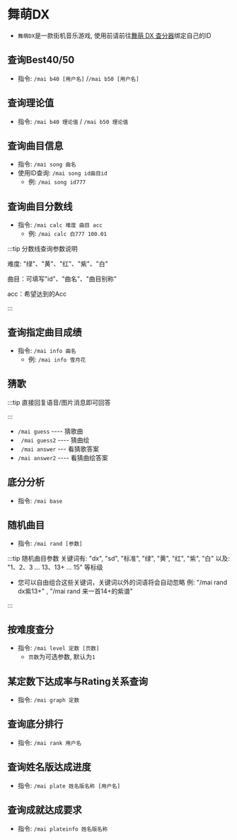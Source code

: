 # 舞萌DX

- `舞萌DX`是一款街机音乐游戏, 使用前请前往[舞萌 DX 查分器](https://www.diving-fish.com/maimaidx/prober/)绑定自己的ID



## 查询Best40/50

- 指令: `/mai b40 [用户名]` /`/mai b50 [用户名]`



## 查询理论值

- 指令: `/mai b40 理论值` / `/mai b50 理论值`



## 查询曲目信息

- 指令: `/mai song 曲名`
- 使用ID查询: `/mai song id曲目id` 
  - 例: `/mai song id777`



## 查询曲目分数线

- 指令: `/mai calc 难度 曲目 acc` 
  - 例: `/mai calc 白777 100.01`

:::tip 分数线查询参数说明

难度: "绿"、"黄"、"红"、"紫"、"白" 

曲目：可填写"id"、"曲名"、"曲目别称" 

acc：希望达到的Acc

:::



## 查询指定曲目成绩

- 指令: `/mai info 曲名`
  - 例: `/mai info 雪月花`



## 猜歌

:::tip
直接回复语音/图片消息即可回答

:::

- `/mai guess`  ---- 猜歌曲 
- ` /mai guess2` ---- 猜曲绘 
- ` /mai answer` --- 看猜歌答案 
-  `/mai answer2` ---- 看猜曲绘答案



## 底分分析

- 指令: `/mai base`



## 随机曲目

- 指令: `/mai rand [参数]`

:::tip 随机曲目参数
关键词有: "dx", "sd", "标准", "绿", "黄", "红", "紫", "白"
以及: "1、2、3 ... 13、13+ ... 15" 等标级

 - 您可以自由组合这些关键词，关键词以外的词语将会自动忽略
例: "/mai rand dx紫13+" , "/mai rand 来一首14+的紫谱"

:::



## 按难度查分

- 指令: `/mai level 定数 [页数]`
  - `页数`为可选参数, 默认为`1`




## 某定数下达成率与Rating关系查询

- 指令: `/mai graph 定数`



## 查询底分排行

- 指令: `/mai rank 用户名`



## 查询姓名版达成进度

- 指令: `/mai plate 姓名版名称 [用户名]`



## 查询成就达成要求

- 指令: `/mai plateinfo 姓名版名称`